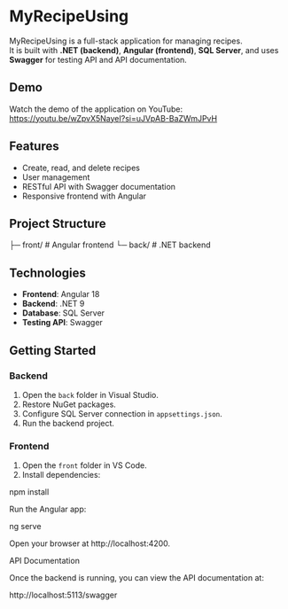 # MyRecipeUsing

MyRecipeUsing is a full-stack application for managing recipes.  
It is built with **.NET (backend)**, **Angular (frontend)**, **SQL Server**, and uses **Swagger** for testing API and API documentation. 
## Demo

Watch the demo of the application on YouTube:  
https://youtu.be/wZpvX5NayeI?si=uJVpAB-BaZWmJPvH
## Features

- Create, read, and delete recipes
- User management
- RESTful API with Swagger documentation
- Responsive frontend with Angular

## Project Structure
├─ front/ # Angular frontend
└─ back/ # .NET backend

## Technologies

- **Frontend**: Angular 18
- **Backend**: .NET 9
- **Database**: SQL Server
- **Testing API**: Swagger

## Getting Started

### Backend

1. Open the `back` folder in Visual Studio.
2. Restore NuGet packages.
3. Configure SQL Server connection in `appsettings.json`.
4. Run the backend project.

### Frontend

1. Open the `front` folder in VS Code.
2. Install dependencies:


npm install

Run the Angular app:

ng serve

Open your browser at http://localhost:4200.

API Documentation

Once the backend is running, you can view the API documentation at:

http://localhost:5113/swagger




